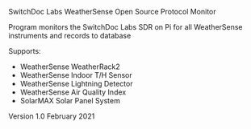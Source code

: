 SwitchDoc Labs WeatherSense Open Source Protocol Monitor

Program monitors the SwitchDoc Labs SDR on Pi for all WeatherSense instruments and records to database

Supports:<BR>
- WeatherSense WeatherRack2<BR>
- WeatherSense Indoor T/H Sensor<BR>
- WeatherSense Lightning Detector<BR>
- WeatherSense Air Quality Index<BR>
- SolarMAX Solar Panel System<BR>


Version 1.0 February 2021



